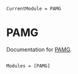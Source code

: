 ```@meta
CurrentModule = PAMG
```

# PAMG

Documentation for [PAMG](https://github.com/Quesys-tech/PAMG.jl).

```@index
```

```@autodocs
Modules = [PAMG]
```
